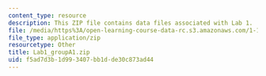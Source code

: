 ```yaml
---
content_type: resource
description: This ZIP file contains data files associated with Lab 1.
file: /media/https%3A/open-learning-course-data-rc.s3.amazonaws.com/1-103-civil-engineering-materials-laboratory-spring-2004/f5ad7d3b1d993407bb1dde30c873ad44_Lab1_groupA1.zip
file_type: application/zip
resourcetype: Other
title: Lab1_groupA1.zip
uid: f5ad7d3b-1d99-3407-bb1d-de30c873ad44
---
```

